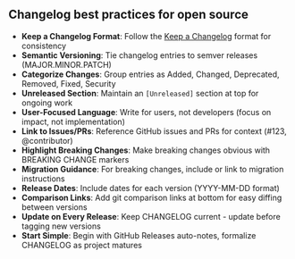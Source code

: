 ## Changelog best practices for open source

- **Keep a Changelog Format**: Follow the [Keep a Changelog](https://keepachangelog.com/) format for consistency
- **Semantic Versioning**: Tie changelog entries to semver releases (MAJOR.MINOR.PATCH)
- **Categorize Changes**: Group entries as Added, Changed, Deprecated, Removed, Fixed, Security
- **Unreleased Section**: Maintain an `[Unreleased]` section at top for ongoing work
- **User-Focused Language**: Write for users, not developers (focus on impact, not implementation)
- **Link to Issues/PRs**: Reference GitHub issues and PRs for context (#123, @contributor)
- **Highlight Breaking Changes**: Make breaking changes obvious with BREAKING CHANGE markers
- **Migration Guidance**: For breaking changes, include or link to migration instructions
- **Release Dates**: Include dates for each version (YYYY-MM-DD format)
- **Comparison Links**: Add git comparison links at bottom for easy diffing between versions
- **Update on Every Release**: Keep CHANGELOG current - update before tagging new versions
- **Start Simple**: Begin with GitHub Releases auto-notes, formalize CHANGELOG as project matures
